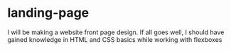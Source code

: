 # landing-page
I will be making a website front page design.
If all goes well, I should have gained knowledge in HTML and CSS basics while working with flexboxes
